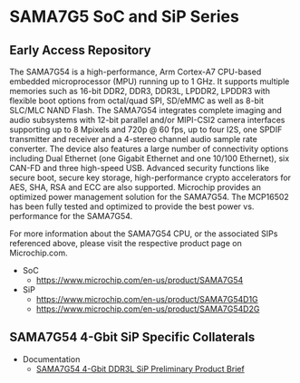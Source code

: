 # SAMA7G5 SoC and SiP Series
## Early Access Repository
The SAMA7G54 is a high-performance, Arm Cortex-A7 CPU-based embedded microprocessor (MPU) running up to 1 GHz. It supports multiple memories such as 16-bit DDR2, DDR3, DDR3L, LPDDR2, LPDDR3 with flexible boot options from octal/quad SPI, SD/eMMC as well as 8-bit SLC/MLC NAND Flash. 
The SAMA7G54 integrates complete imaging and audio subsystems with 12-bit parallel and/or MIPI-CSI2 camera interfaces supporting up to 8 Mpixels and 720p @ 60 fps, up to four I2S, one SPDIF transmitter and receiver and a 4-stereo channel audio sample rate converter.
The device also features a large number of connectivity options including Dual Ethernet (one Gigabit Ethernet and one 10/100 Ethernet), six CAN-FD and three high-speed USB. Advanced security functions like secure boot, secure key storage, high-performance crypto accelerators for AES, SHA, RSA and ECC are also supported.
Microchip provides an optimized power management solution for the SAMA7G54. The MCP16502 has been fully tested and optimized to provide the best power vs. performance for the SAMA7G54.

For more information about the SAMA7G54 CPU, or the associated SIPs referenced above, please visit the respective product page on Microchip.com.
* SoC
  * https://www.microchip.com/en-us/product/SAMA7G54
* SiP
  * https://www.microchip.com/en-us/product/SAMA7G54D1G
  * https://www.microchip.com/en-us/product/SAMA7G54D2G
  
## SAMA7G54 4-Gbit SiP Specific Collaterals
* Documentation
  * [SAMA7G54 4-Gbit DDR3L SiP Preliminary Product Brief](4Gb/)
